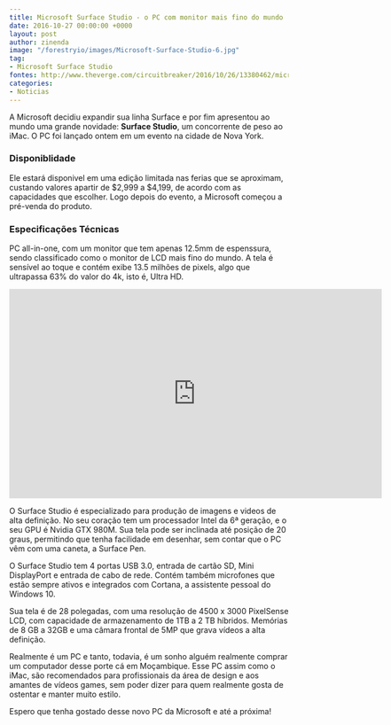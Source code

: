 ```yaml
---
title: Microsoft Surface Studio - o PC com monitor mais fino do mundo
date: 2016-10-27 00:00:00 +0000
layout: post
author: zinenda
image: "/forestryio/images/Microsoft-Surface-Studio-6.jpg"
tag:
- Microsoft Surface Studio
fontes: http://www.theverge.com/circuitbreaker/2016/10/26/13380462/microsoft-surface-studio-pc-computer-announced-features-price-release-date
categories:
- Noticias
---
```


A Microsoft decidiu expandir sua linha Surface e por fim apresentou ao mundo uma grande novidade: **Surface Studio**, um concorrente de peso ao iMac.
O PC foi lançado ontem em um evento na cidade de Nova York.

### Disponiblidade
Ele estará disponivel em uma edição limitada nas ferias que se aproximam, custando valores apartir de $2,999 a $4,199, de acordo com as capacidades que escolher.
Logo depois do evento, a Microsoft começou a pré-venda do produto.

### Especificações Técnicas
PC all-in-one, com um monitor que tem apenas 12.5mm de espenssura, sendo classificado como o monitor de LCD mais fino do mundo.
A tela é sensível ao toque e contém exibe 13.5 milhões de pixels, algo que ultrapassa 63% do valor do 4k, isto é, Ultra HD.

<iframe width="672" height="378" src="https://www.youtube.com/embed/BzMLA8YIgG0" frameborder="0" allowfullscreen></iframe>

O Surface Studio é especializado para produção de imagens e videos de alta definição.
No seu coração tem um processador Intel da 6ª geração, e o seu GPU é Nvidia GTX 980M.
Sua tela pode ser inclinada até posição de 20 graus, permitindo que tenha facilidade em desenhar, sem contar que o PC vêm com uma caneta, a Surface Pen.


O Surface Studio tem 4 portas USB 3.0, entrada de cartão SD, Mini DisplayPort e entrada de cabo de rede.
Contém também microfones que estão sempre ativos e integrados com Cortana, a assistente pessoal do Windows 10.

Sua tela é de 28 polegadas, com uma resolução de 4500 x 3000 PixelSense LCD, com capacidade de armazenamento de 1TB a 2 TB híbridos.
Memórias de 8 GB a 32GB e uma câmara frontal de 5MP que grava vídeos a alta definição.

Realmente é um PC e tanto, todavia, é um sonho alguém realmente comprar um computador desse porte cá em Moçambique.
Esse PC assim como o iMac, são recomendados para profissionais da área de design e aos amantes de vídeos games, sem poder dizer para  quem realmente gosta de ostentar e manter muito estilo.

Espero que tenha gostado desse novo PC da Microsoft e até a próxima!